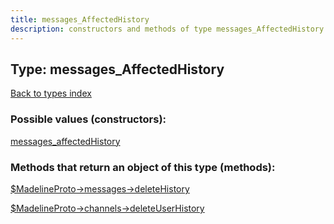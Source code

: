 ```yaml
---
title: messages_AffectedHistory
description: constructors and methods of type messages_AffectedHistory
---
```

## Type: messages\_AffectedHistory  
[Back to types index](index.md)



### Possible values (constructors):

[messages\_affectedHistory](../constructors/messages_affectedHistory.md)  



### Methods that return an object of this type (methods):

[$MadelineProto->messages->deleteHistory](../methods/messages_deleteHistory.md)  

[$MadelineProto->channels->deleteUserHistory](../methods/channels_deleteUserHistory.md)  




